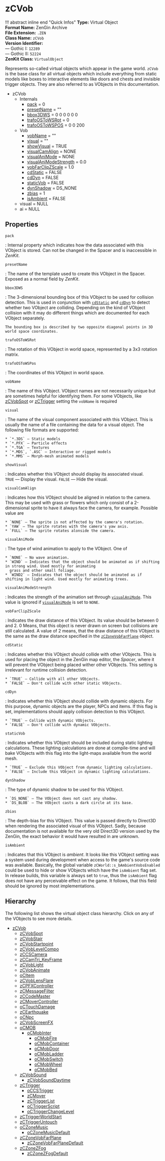 # zCVob

!!! abstract inline end "Quick Infos"
    **Type:** Virtual Object<br/>
    **Format Name:** ZenGin Archive<br/>
    **File Extension:** `.ZEN`<br/>
    **Class Name:** `zCVob`<br/>
    **Version Identifier:**<br />
    — Gothic I: `12289`<br/>
    — Gothic II: `52224`<br/>
    **ZenKit Class:** `VirtualObject`

Represents so-called virtual objects which appear in the game world. `zCVob` is the base class for all virtual
objects which include everything from static models like boxes to interactive elements like doors and chests and
invisible trigger objects. They are also referred to as VObjects in this documentation.

<ul class="sp-list">
    <li class="sp-type">
        <span>zCVob</span>
        <ul class="sp-list">
            <li class="sp-folder">
                <span>Internals</span>
                <ul class="sp-list">
                    <li class="sp-int"><a href="#pack">pack</a> = 0</li>
                    <li class="sp-string"><a href="#presetname">presetName</a> = ""</li>
                    <li class="sp-misc"><a href="#bbox3dws">bbox3DWS</a> = 0 0 0 0 0 0</li>
                    <li class="sp-misc"><a href="#trafoostowsrot">trafoOSToWSRot</a> = 0</li>
                    <li class="sp-vec"><a href="#trafoostowspos">trafoOSToWSPOS</a> = 0 0 200</li>
                </ul>
            </li>
            <li class="sp-folder">
                <span>Vob</span>
                <ul class="sp-list">
                    <li class="sp-string"><a href="#vobname">vobName</a> = ""</li>
                    <li class="sp-string"><a href="#visual">visual</a> = ""</li>
                    <li class="sp-bool"><a href="#showvisual">showVisual</a> = TRUE</li>
                    <li class="sp-enum"><a href="#visualcamalign">visualCamAlign</a> = NONE</li>
                    <li class="sp-enum"><a href="#visualanimode">visualAniMode</a> = NONE</li>
                    <li class="sp-float"><a href="#visualanimodestrength">visualAniModeStrength</a> = 0.0</li>
                    <li class="sp-float"><a href="#vobfarclipzscale">vobFarClipZScale</a> = 1.0</li>
                    <li class="sp-bool"><a href="#cdstatic">cdStatic</a> = FALSE</li>
                    <li class="sp-bool"><a href="#cddyn">cdDyn</a> = FALSE</li>
                    <li class="sp-bool"><a href="#staticvob">staticVob</a> = FALSE</li>
                    <li class="sp-enum"><a href="#dynshadow">dynShadow</a> = DS_NONE</li>
                    <li class="sp-int"><a href="#zbias">zbias</a> = 1</li>
                    <li class="sp-bool"><a href="#isambient">isAmbient</a> = FALSE</li>
                </ul>
            </li>
            <li class="sp-type">visual = NULL</li>
            <li class="sp-type">ai = NULL</li>
        </ul>
    </li>
</ul>

## Properties

<a name="pack" class="t-int"></a> `pack`

:   Internal property which indicates how the data associated with this VObject is stored. Can not be changed in the
    Spacer and is inaccessible in *ZenKit*.

<a name="presetname" class="t-str"></a> `presetName`

:   The name of the template used to create this VObject in the Spacer. Exposed as a normal field by *ZenKit*.


<a name="bbox3dws" class="t-raw"></a> `bbox3DWS`

:   The 3-dimensional bounding box of this VObject to be used for collision detection. This is used in conjunction with
    [`cdStatic`](#cdstatic) and [`cdDyn`](#cddyn) to detect whether two VObject are colliding. Depending on the kind of
    VObject collision with it may do different things which are documented for each VObject separately.

    The bounding box is described by two opposite diagonal points in 3D world space coordinates.

<a name="trafoostowsrot" class="t-raw"></a> `trafoOSToWSRot`

:   The rotation of this VObject in world space, represented by a 3x3 rotation matrix.

<a name="trafoostowspos" class="t-vec"></a> `trafoOSToWSPos`

:   The coordinates of this VObject in world space.

<a name="vobname" class="t-str"></a> `vobName`

:   The name of this VObject. VObject names are not necessarily unique but are sometimes helpful for identifying them.
    For some VObjects, like [zCVobSpot](zCVobSpot.md) or [zCTrigger](zCTrigger.md) setting the `vobName` is required

<a name="visual" class="t-str"></a> `visual`

:   The name of the visual component associated with this VObject. This is usually the name of a file containing the
    data for a visual object. The following file formats are supported:

    * `*.3DS` — Static models
    * `*.PFX` — Particle effects
    * `*.TGA` — Textures
    * `*.MDS`, `.ASC` — Interactive or rigged models
    * `*.MMS` — Morph-mesh animated models

<a name="showvisual" class="t-bool"></a> `showVisual`

:   Indicates whether this VObject should display its associated visual.
    <br /> `TRUE` — Display the visual. `FALSE` — Hide the visual.

<a name="visualcamalign" class="t-enum"></a> `visualCamAlign`

:   Indicates how this VObject should be aligned in relation to the camera. This may be used with grass or flowers
    which only consist of a 2-dimensional sprite to have it always face the camera, for example. Possible value are

    * `NONE` — The sprite is not affected by the camera's rotation.
    * `YAW` — The sprite rotates with the camera's yaw axis.
    * `FULL` — The sprite rotates alonside the camera.

<a name="visualanimode" class="t-enum"></a> `visualAniMode`

:   The type of wind animation to apply to the VObject. One of
    
    * `NONE` — No wave animation.
    * `WIND` — Indicates that the object should be animated as if shifting in strong wind. Used mostly for animating
      grass and other small foliage.
    * `WIND2` — Indicates that the object should be animated as if shifting in light wind. Used mostly for animating trees.

<a name="visualanimodestrength" class="t-float"></a> `visualAniModeStrength`

:   Indicates the strength of the animation set through [`visualAniMode`](#visualanimode). This value is ignored if
    [`visualAniMode`](#visualanimode) is set to `NONE`.

<a name="vobfarclipzscale" class="t-float"></a> `vobFarClipZScale`

:   Indicates the draw distance of this VObject. Its value should be between 0 and 2. 0 Means, that this object is
    never drawn on screen but collisions are still calculated. A value of 2 means, that the draw distance of this
    VObject is the same as the draw distance specified in the [`zCZoneVobFarPlane`](zCZoneVobFarPlane.md) object.

<a name="cdstatic" class="t-bool"></a> `cdStatic`

:   Indicates whether this VObject should collide with other VObjects. This is used for placing the object in the
    ZenGin map editor, the *Spacer*, where it will prevent the VObject being placed wither other VObjects. This setting
    is irrelevant for runtime collision detection.

    * `TRUE` — Collide with all other VObjects.
    * `FALSE` — Don't collide with other static VObjects.
    

<a name="cddyn" class="t-bool"></a> `cdDyn`

:   Indicates whether this VObject should collide with dynamic objects. For this purpose, dynamic objects are the
    player, NPCs and items. If this flag is set, implementations should apply collision detection to this VObject.
    
    * `TRUE` — Collide with dynamic VObjects.
    * `FALSE` — Don't collide with dynamic VObjects.

<a name="staticvob" class="t-bool"></a> `staticVob`

:   Indicates whether this VObject should be included during static lighting calculations. These lighting calculations
    are done at compile-time and will bake VObjects with this flag into the light-maps available from the world mesh.
    
    * `TRUE` — Exclude this VObject from dynamic lighting calculations.
    * `FALSE` — Include this VObject in dynamic lighting calculations.

<a name="dynshadow" class="t-enum"></a> `dynShadow`

:   The type of dynamic shadow to be used for this VObject.
    
    * `DS_NONE` — The VObject does not cast any shadow.
    * `DS_BLOB` — The VObject casts a dark circle at its base.

<a name="zbias" class="t-int"></a> `zbias`

:   The depth-bias for this VObject. This value is passed directly to Direct3D when rendering the associated visual of
    this VObject. Sadly, because documentation is not available for the very old Direct3D version used by the ZenGin,
    the exact behavior it would have resulted in are unknown.

<a name="isambient" class="t-bool"></a> `isAmbient`

:   Indicates that this VObject is *ambient*. It looks like this VObject setting was a system used during development
    when access to the game's source code was available. Basically, the global variable `zCWorld::s_bAmbientVobsEnabled`
    could be used to hide or show VObjects which have the `isAmbient` flag set. In release builds, this variable is
    always set to `true`, thus the `isAmbient` flag does not have any perceivable effect on the game. It follows, that
    this field should be ignored by most implementations.

## Hierarchy

The following list shows the virtual object class hierarchy. Click on any of the VObjects to see more details.

* [zCVob](zCVob.md)
    * [zCVobSpot](zCVobSpot.md)
    * [zCVobStair](zCVobStair.md)
    * [zCVobStartpoint](zCVobStartpoint.md)
    * [zCVobLevelCompo](zCVobLevelCompo.md)
    * [zCCSCamera](zCCSCamera.md)
    * [zCCamTrj_KeyFrame](zCCamTrj_KeyFrame.md)
    * [zCVobLight](zCVobLight.md)
    * [zCVobAnimate](zCVobAnimate.md)
    * [oCItem](oCItem.md)
    * [zCVobLensFlare](zCVobLensFlare.md)
    * [zCPFXController](zCPFXController.md)
    * [zCMessageFilter](zCMessageFilter.md)
    * [zCCodeMaster](zCCodeMaster.md)
    * [zCMoverController](zCMoverController.md)
    * [oCTouchDamage](oCTouchDamage.md)
    * [zCEarthquake](zCEarthquake.md)
    * [oCNpc](oCNpc.md)
    * [zCVobScreenFX](zCVobScreenFX.md)
    * [oCMOB](oCMOB.md)
        * [oCMobInter](oCMobInter.md)
            * [oCMobFire](oCMobFire.md)
            * [oCMobContainer](oCMobContainer.md)
            * [oCMobDoor](oCMobDoor.md)
            * [oCMobLadder](oCMobLadder.md)
            * [oCMobSwitch](oCMobSwitch.md)
            * [oCMobWheel](oCMobWheel.md)
            * [oCMobBed](oCMobBed.md)
    * [zCVobSound](zCVobSound.md)
        * [zCVobSoundDaytime](zCVobSoundDaytime.md)
    * [zCTrigger](zCTrigger.md)
        * [oCCSTrigger](oCCSTrigger.md)
        * [zCMover](zCMover.md)
        * [zCTriggerList](zCTriggerList.md)
        * [oCTriggerScript](oCTriggerScript.md)
        * [oCTriggerChangeLevel](oCTriggerChangeLevel.md)
    * [zCTriggerWorldStart](zCTriggerWorldStart.md)
    * [zCTriggerUntouch](zCTriggerUntouch.md)
    * [oCZoneMusic](oCZoneMusic.md)
        * [oCZoneMusicDefault](oCZoneMusicDefault.md)
    * [zCZoneVobFarPlane](zCZoneVobFarPlane.md)
        * [zCZoneVobFarPlaneDefault](zCZoneVobFarPlaneDefault.md)
    * [zCZoneZFog](zCZoneZFog.md)
        * [zCZoneZFogDefault](zCZoneZFogDefault.md)
